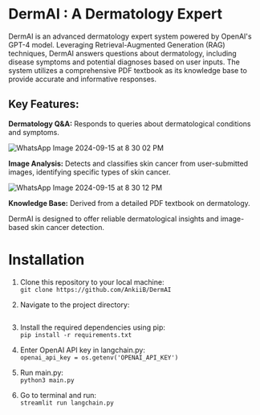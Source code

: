 # DermAI : A Dermatology Expert

DermAI is an advanced dermatology expert system powered by OpenAI's GPT-4 model. Leveraging Retrieval-Augmented Generation (RAG) techniques, DermAI answers questions about dermatology, including disease symptoms and potential diagnoses based on user inputs. The system utilizes a comprehensive PDF textbook as its knowledge base to provide accurate and informative responses.

## Key Features:

**Dermatology Q&A:** Responds to queries about dermatological conditions and symptoms.

![WhatsApp Image 2024-09-15 at 8 30 02 PM](https://github.com/user-attachments/assets/927b3c66-919d-4ba1-9d83-b61e781ec1c2)

**Image Analysis:** Detects and classifies skin cancer from user-submitted images, identifying specific types of skin cancer.

![WhatsApp Image 2024-09-15 at 8 30 12 PM](https://github.com/user-attachments/assets/ea0e08c9-6b5c-4bfa-95c9-ecc55fdd3fd1)

**Knowledge Base:** Derived from a detailed PDF textbook on dermatology.

DermAI is designed to offer reliable dermatological insights and image-based skin cancer detection.

# Installation
1. Clone this repository to your local machine: <br>
    ``` git clone https://github.com/AnkiiB/DermAI ```

2. Navigate to the project directory: <br>
   ```cd 

3. Install the required dependencies using pip: <br>
   ```pip install -r requirements.txt```

4. Enter OpenAI API key in langchain.py: <br>
   ```openai_api_key = os.getenv('OPENAI_API_KEY')```

5. Run main.py: <br>
   ```python3 main.py```

6. Go to terminal and run: <br>
   ```streamlit run langchain.py```

   
